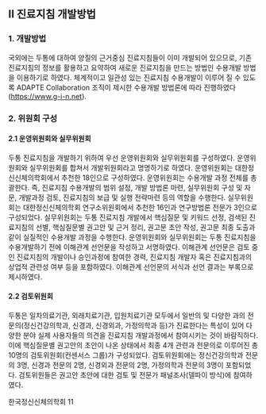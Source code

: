 ## II 진료지침 개발방법

### 1. 개발방법
국외에는 두통에 대하여 양질의 근거중심 진료지침들이 이미 개발되어 있으므로, 기존 진료지침의 정보를 활용하고 요약하여 새로운 진료지침을 만드는 방법인 수용개발 방법을 이용하기로 하였다. 체계적이고 일관성 있는 진료지침 수용개발이 이루어 질 수 있도록 ADAPTE Collaboration 조직이 제시한 수용개발 방법론에 따라 진행하였다(https://www.g-i-n.net).

### 2. 위원회 구성

#### 2.1 운영위원회와 실무위원회
두통 진료지침을 개발하기 위하여 우선 운영위원회와 실무위원회를 구성하였다. 운영위원회와 실무위원회를 합쳐서 개발위원회라고 명명하기로 하였다. 운영위원회는 대한정신신체의학회에서 추천한 18인으로 구성하였다. 운영위원회는 수용개발 과정 전체를 총괄한다. 즉, 진료지침 수용개발의 범위 설정, 개발 방법론 마련, 실무위원회 구성 및 자문, 개발과정 검토, 진료지침의 보급 및 실행 전략마련 등의 역할을 수행한다. 실무위원회는 대한정신신체의학회 연구소위원회에서 추천한 16인과 연구방법론 전문가 3인으로 구성되었다. 실무위원회는 두통 진료지침 개발에서 핵심질문 및 키워드 선정, 검색된 진료지침의 선별, 핵심질문별 권고안 및 근거 정리, 권고문 초안 작성, 권고문 최종 도출과 같이 실질적인 수용개발 과정을 수행한다.
운영위원회와 실무위원회는 두통 진료지침을 수용개발하기 전에 이해관계 선언문을 작성하고 서명하였다. 이해관계 선언문은 검토 중인 진료지침의 개발이나 승인과정에 참여한 경력, 진료지침 개발자 혹은 진료지침과의 상업적 관련성 여부 등을 포함하였다. 이해관계 선언문의 서식과 선언 결과는 부록으로 제시하였다.

#### 2.2 검토위원회
두통은 일차의료기관, 외래치료기관, 입원치료기관 모두에서 일반의 및 다양한 과의 전문의(정신건강의학과, 신경과, 신경외과, 가정의학과 등)가 진료한다는 특성이 있어 다양한 분야 실제 사용자들의 의견을 진료지침 개발과정에서 참여시키는 것이 바람직하다. 이에 핵심질문별 권고안의 초안이 나온 상태에서 최종 4개 관련과 전문의로 이루어진 총 10명의 검토위원회(컨센서스 그룹)가 구성되었다. 검토위원회에는 정신건강의학과 전문의 3명, 신경과 전문의 2명, 신경외과 전문의 2명, 가정의학과 전문의 3명이 포함되었다. 검토위원들은 권고안 초안에 대한 검토 및 전문가 패널조사(델파이 방식)에 참여하였다.

한국정신신체의학회
<PAGE>11